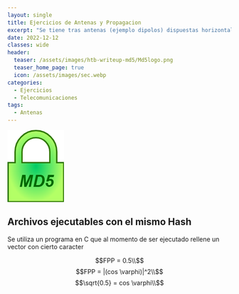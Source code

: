 ```yaml
--- 
layout: single 
title: Ejercicios de Antenas y Propagacion 
excerpt: "Se tiene tras antenas (ejemplo dipolos) dispuestas horizontalmente formando un triangulo equilatero de 50km de lado. Cada antena tiene su correspondiente radio y cada antena se encuentra en el campo lejano de las otras antenas. Si se transmite de la estacion A a la estacion B del FPP es de 0.5. Determine FPP cuando se transmite de la estacion C a la estacion B, cuando se sabe que esta transmision es mejor" 
date: 2022-12-12 
classes: wide 
header:
  teaser: /assets/images/htb-writeup-md5/Md5logo.png
  teaser_home_page: true
  icon: /assets/images/sec.webp
categories:
  - Ejercicios
  - Telecomunicaciones
tags:  
  - Antenas
---
```


![](/assets/images/htb-writeup-md5/Md5logo.png)



## Archivos ejecutables con el mismo Hash

Se utiliza un programa en C que al momento de ser ejecutado rellene un vector con cierto caracter


$$FPP = 0.5\\$$
$$FPP = |(cos \varphi)|^2\\$$
$$\sqrt{0.5} = cos \varphi\\$$
